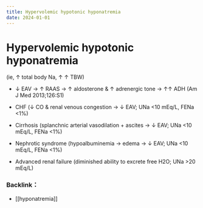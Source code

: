 ```yaml
---
title: Hypervolemic hypotonic hyponatremia
date: 2024-01-01
---
```

# Hypervolemic hypotonic hyponatremia

 (ie, ↑ total body Na, ↑ ↑ TBW)

* ↓ EAV → ↑ RAAS → ↑ aldosterone & ↑ adrenergic tone → ↑↑ ADH (Am J Med 2013;126:S1)

* CHF (↓ CO & renal venous congestion → ↓ EAV; UNa <10 mEq/L, FENa <1%)

* Cirrhosis (splanchnic arterial vasodilation + ascites → ↓ EAV; UNa <10 mEq/L, FENa <1%)

* Nephrotic syndrome (hypoalbuminemia → edema → ↓ EAV; UNa <10 mEq/L, FENa <1%)

* Advanced renal failure (diminished ability to excrete free H2O; UNa >20 mEq/L)

### Backlink：

- [[hyponatremia]]
